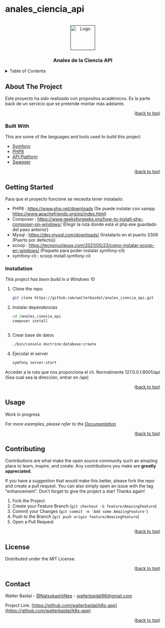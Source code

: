 # anales_ciencia_api

<div id="top"></div>

<!-- PROJECT LOGO -->
<br />
<div align="center">
  <a href="">
    <img src="https://key0.cc/images/preview/27177_e37c477ada017fd7cc4ecc3ac315a21a.png" alt="Logo" width="80" height="80">
  </a>

  <h3 align="center">Anales de la Ciencia API</h3>
</div>



<!-- TABLE OF CONTENTS -->
<details>
  <summary>Table of Contents</summary>
  <ol>
    <li>
      <a href="#about-the-project">About The Project</a>
      <ul>
        <li><a href="#built-with">Built With</a></li>
      </ul>
    </li>
    <li>
      <a href="#getting-started">Getting Started</a>
      <ul>
        <li><a href="#installation">Installation</a></li>
      </ul>
    </li>
    <li><a href="#usage">Usage</a></li>
    <li><a href="#contributing">Contributing</a></li>
    <li><a href="#license">License</a></li>
    <li><a href="#contact">Contact</a></li>
  </ol>
</details>



<!-- ABOUT THE PROJECT -->
## About The Project

Este proyecto ha sido realizado con propositos académicos.
Es la parte back de un servicio que se pretende montar más adelante.

<p align="right">(<a href="#top">back to top</a>)</p>



### Built With

This are some of the languages and tools used to build this project

* [Symfony](https://symfony.com/)
* [PHP8](https://www.php.net/releases/8.0/es.php)
* [API Platform](https://api-platform.com/)
* [Swagger](https://swagger.io/)

<p align="right">(<a href="#top">back to top</a>)</p>



<!-- GETTING STARTED -->
## Getting Started

Para que el proyecto funcione se necesita tener instalado:

* PHP8        : https://www.php.net/downloads (Se puede instalar con xampp https://www.apachefriends.org/es/index.html)
* Composer    : https://www.geeksforgeeks.org/how-to-install-php-composer-on-windows/ (Elegir la ruta donde está el php.exe guardado del paso anterior)
* Mysql       : https://dev.mysql.com/downloads/ (Instalarlo en el puerto 3306 (Puerto por defecto))
* scoop       : https://tecnonucleous.com/2021/05/23/como-instalar-scoop-en-windows/ (Paquete para poder instalar symfony-cli)
* symfony-cli : scoop install symfony-cli




### Installation

_This project has been build in a Windows 10_

1. Clone the repo 
   ```sh
   git clone https://github.com/walterbaidal/anales_ciencia_api.git
   ```

2. Instalar dependencias
   ```sh
   cd /anales_ciencia_api
   composer install
 
   
3. Crear base de datos
   ```sh
   ./bin/console doctrine:database:create
   ``` 
   
4. Ejecutar el server
   ```sh
   symfony server:start
   ``` 
   
Acceder a la ruta que nos proporciona el cli. Normalmente 127.0.0.1:8001/api (Sea cual sea la direccion, entrar en /api)


<p align="right">(<a href="#top">back to top</a>)</p>



<!-- USAGE EXAMPLES -->
## Usage

Work in progress 

_For more examples, please refer to the [Documentation](https://example.com)_

<p align="right">(<a href="#top">back to top</a>)</p>



<!-- CONTRIBUTING -->
## Contributing

Contributions are what make the open source community such an amazing place to learn, inspire, and create. Any contributions you make are **greatly appreciated**.

If you have a suggestion that would make this better, please fork the repo and create a pull request. You can also simply open an issue with the tag "enhancement".
Don't forget to give the project a star! Thanks again!

1. Fork the Project
2. Create your Feature Branch (`git checkout -b feature/AmazingFeature`)
3. Commit your Changes (`git commit -m 'Add some AmazingFeature'`)
4. Push to the Branch (`git push origin feature/AmazingFeature`)
5. Open a Pull Request

<p align="right">(<a href="#top">back to top</a>)</p>



<!-- LICENSE -->
## License

Distributed under the MIT License.

<p align="right">(<a href="#top">back to top</a>)</p>



<!-- CONTACT -->
## Contact

Walter Baidal - [@NatsukashiiNee](https://twitter.com/NatsukashiiNee) - walterbaidal96@gmail.com

Project Link: [https://github.com/walterbaidal/k8s-app](https://github.com/walterbaidal/k8s-app)

<p align="right">(<a href="#top">back to top</a>)</p>
